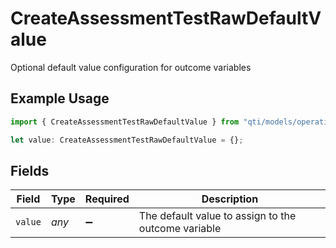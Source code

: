 # CreateAssessmentTestRawDefaultValue

Optional default value configuration for outcome variables

## Example Usage

```typescript
import { CreateAssessmentTestRawDefaultValue } from "qti/models/operations";

let value: CreateAssessmentTestRawDefaultValue = {};
```

## Fields

| Field                                               | Type                                                | Required                                            | Description                                         |
| --------------------------------------------------- | --------------------------------------------------- | --------------------------------------------------- | --------------------------------------------------- |
| `value`                                             | *any*                                               | :heavy_minus_sign:                                  | The default value to assign to the outcome variable |